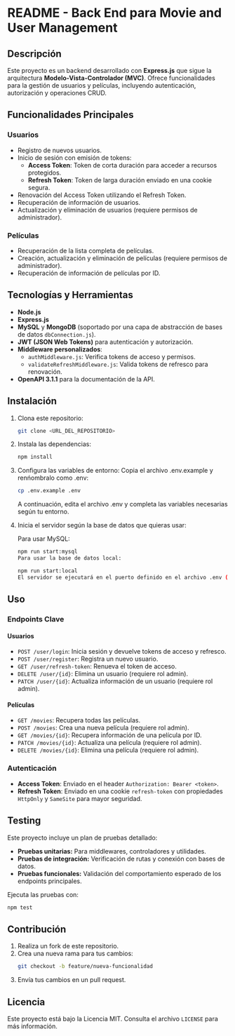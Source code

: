 # README - Back End para Movie and User Management

## Descripción

Este proyecto es un backend desarrollado con **Express.js** que sigue la arquitectura **Modelo-Vista-Controlador (MVC)**. Ofrece funcionalidades para la gestión de usuarios y películas, incluyendo autenticación, autorización y operaciones CRUD.

## Funcionalidades Principales

### Usuarios

- Registro de nuevos usuarios.
- Inicio de sesión con emisión de tokens:
  - **Access Token**: Token de corta duración para acceder a recursos protegidos.
  - **Refresh Token**: Token de larga duración enviado en una cookie segura.
- Renovación del Access Token utilizando el Refresh Token.
- Recuperación de información de usuarios.
- Actualización y eliminación de usuarios (requiere permisos de administrador).

### Películas

- Recuperación de la lista completa de películas.
- Creación, actualización y eliminación de películas (requiere permisos de administrador).
- Recuperación de información de películas por ID.

## Tecnologías y Herramientas

- **Node.js**
- **Express.js**
- **MySQL** y **MongoDB** (soportado por una capa de abstracción de bases de datos `dbConnection.js`).
- **JWT (JSON Web Tokens)** para autenticación y autorización.
- **Middleware personalizados**:
  - `authMiddleware.js`: Verifica tokens de acceso y permisos.
  - `validateRefreshMiddleware.js`: Valida tokens de refresco para renovación.
- **OpenAPI 3.1.1** para la documentación de la API.

## Instalación

1. Clona este repositorio:

   ```bash
   git clone <URL_DEL_REPOSITORIO>

   ```

2. Instala las dependencias:
   ```bash
   npm install
   ```
3. Configura las variables de entorno:
   Copia el archivo .env.example y renńombralo como .env:

   ```bash
   cp .env.example .env
   ```

   A continuación, edita el archivo .env y completa las variables necesarias según tu entorno.

4. Inicia el servidor según la base de datos que quieras usar:

   Para usar MySQL:

   ```bash
   npm run start:mysql
   Para usar la base de datos local:
   ```

   ```bash
   npm run start:local
   El servidor se ejecutará en el puerto definido en el archivo .env (por defecto, 33333).
   ```

## Uso

### Endpoints Clave

#### Usuarios

- `POST /user/login`: Inicia sesión y devuelve tokens de acceso y refresco.
- `POST /user/register`: Registra un nuevo usuario.
- `GET /user/refresh-token`: Renueva el token de acceso.
- `DELETE /user/{id}`: Elimina un usuario (requiere rol admin).
- `PATCH /user/{id}`: Actualiza información de un usuario (requiere rol admin).

#### Películas

- `GET /movies`: Recupera todas las películas.
- `POST /movies`: Crea una nueva película (requiere rol admin).
- `GET /movies/{id}`: Recupera información de una película por ID.
- `PATCH /movies/{id}`: Actualiza una película (requiere rol admin).
- `DELETE /movies/{id}`: Elimina una película (requiere rol admin).

### Autenticación

- **Access Token**: Enviado en el header `Authorization: Bearer <token>`.
- **Refresh Token**: Enviado en una cookie `refresh-token` con propiedades `HttpOnly` y `SameSite` para mayor seguridad.

## Testing

Este proyecto incluye un plan de pruebas detallado:

- **Pruebas unitarias:** Para middlewares, controladores y utilidades.
- **Pruebas de integración:** Verificación de rutas y conexión con bases de datos.
- **Pruebas funcionales:** Validación del comportamiento esperado de los endpoints principales.

Ejecuta las pruebas con:

```bash
npm test
```

## Contribución

1. Realiza un fork de este repositorio.
2. Crea una nueva rama para tus cambios:
   ```bash
   git checkout -b feature/nueva-funcionalidad
   ```
3. Envía tus cambios en un pull request.

## Licencia

Este proyecto está bajo la Licencia MIT. Consulta el archivo `LICENSE` para más información.
